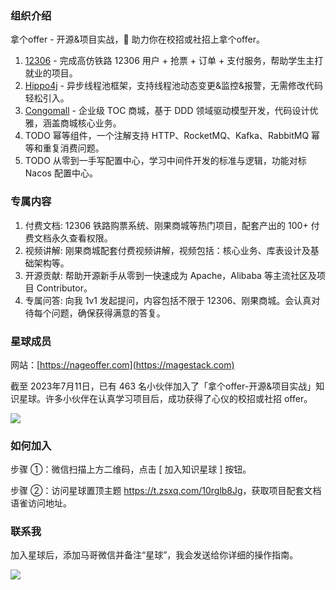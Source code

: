 ### 组织介绍


拿个offer - 开源&项目实战，🚀 助力你在校招或社招上拿个offer。

1. [12306](https://gitee.com/nageoffer/12306) - 完成高仿铁路 12306 用户 + 抢票 + 订单 + 支付服务，帮助学生主打就业的项目。
2. [Hippo4j](https://github.com/opengoofy/hippo4j) - 异步线程池框架，支持线程池动态变更&监控&报警，无需修改代码轻松引入。
3. [Congomall](https://gitee.com/nageoffer/congomall) - 企业级 TOC 商城，基于 DDD 领域驱动模型开发，代码设计优雅，涵盖商城核心业务。
4. TODO 幂等组件，一个注解支持 HTTP、RocketMQ、Kafka、RabbitMQ 幂等和重复消费问题。
5. TODO 从零到一手写配置中心，学习中间件开发的标准与逻辑，功能对标 Nacos 配置中心。


### 专属内容

1. 付费文档: 12306 铁路购票系统、刚果商城等热门项目，配套产出的 100+ 付费文档永久查看权限。
2. 视频讲解: 刚果商城配套付费视频讲解，视频包括：核心业务、库表设计及基础架构等。
3. 开源贡献: 帮助开源新手从零到一快速成为 Apache，Alibaba 等主流社区及项目 Contributor。
4. 专属问答: 向我 1v1 发起提问，内容包括不限于 12306、刚果商城。会认真对待每个问题，确保获得满意的答复。


### 星球成员

网站：[https://nageoffer.com](https://magestack.com)

截至 2023年7月11日，已有 463 名小伙伴加入了「拿个offer-开源&项目实战」知识星球。许多小伙伴在认真学习项目后，成功获得了心仪的校招或社招 offer。

![](https://foruda.gitee.com/images/1689065751260007852/1eb68e06_2262493.jpeg)

### 如何加入

步骤 ①：微信扫描上方二维码，点击 [ 加入知识星球 ] 按钮。

步骤 ②：访问星球置顶主题 <a href="https://t.zsxq.com/10Y3YuigM" target="_blank">https://t.zsxq.com/10rglb8Jg</a>，获取项目配套文档语雀访问地址。


### 联系我

加入星球后，添加马哥微信并备注“星球”，我会发送给你详细的操作指南。

![](https://foruda.gitee.com/images/1689065955024368403/12ccb00a_2262493.png)

